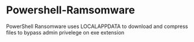 # Powershell-Ramsomware
PowerShell Ransomware uses LOCALAPPDATA to download and compress files to bypass admin privelege on exe extension
